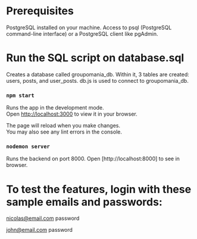 # Prerequisites
PostgreSQL installed on your machine.
Access to psql (PostgreSQL command-line interface) or a PostgreSQL client like pgAdmin.


# Run the SQL script on database.sql
Creates a database called groupomania_db.
Within it, 3 tables are created: users, posts, and user_posts.
db.js is used to connect to groupomania_db.


### `npm start`
Runs the app in the development mode.\
Open [http://localhost:3000](http://localhost:3000) to view it in your browser.

The page will reload when you make changes.\
You may also see any lint errors in the console.


### `nodemon server`
Runs the backend on port 8000.
Open [http://localhost:8000] to see in browser. 


# To test the features, login with these sample emails and passwords:
nicolas@email.com
password

john@email.com
password